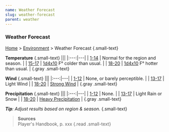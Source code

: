 ```yaml
---
name: Weather Forecast
slug: weather-forecast
parent: weather
---
```

### Weather Forecast
[Home](dm-operations-center) > [Environment](environment) > Weather Forecast {.small-text}

**Temperature** {.small-text}
|||
|:---:|---|
| [1-14](/roll/1d20)  | Normal for the region and season. |
| [15-17](/roll/1d20) | [1d4x10](/roll/1d4*10) F° colder than usual. |
| [18-20](/roll/1d20) | [1d4x10](/roll/1d4*10) F° hotter than usual. |
{.gray .small-text}

**Wind** {.small-text}
|||
|:---:|---|
| [1-12](/roll/1d20)  | None, or barely perceptible. |
| [13-17](/roll/1d20) | Light Wind |
| [18-20](/roll/1d20) | [Strong Wind](strong-wind) |
{.gray .small-text}

**Precipitation** {.small-text}
|||
|:---:|---|
| [1-12](/roll/1d20)  | None. |
| [13-17](/roll/1d20) | Light Rain or Snow |
| [18-20](/roll/1d20) | [Heavy Precipitation](heavy-precipitation) |
{.gray .small-text}

***Tip**: Adjust results based on region & season.* {.small-text}

> **Sources** <br/>
> Player's Handbook, p. xxx
{.read .small-text}

